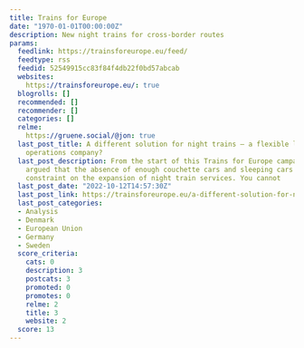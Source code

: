 ```yaml
---
title: Trains for Europe
date: "1970-01-01T00:00:00Z"
description: New night trains for cross-border routes
params:
  feedlink: https://trainsforeurope.eu/feed/
  feedtype: rss
  feedid: 52549915cc83f84f4db22f0bd57abcab
  websites:
    https://trainsforeurope.eu/: true
  blogrolls: []
  recommended: []
  recommender: []
  categories: []
  relme:
    https://gruene.social/@jon: true
  last_post_title: A different solution for night trains – a flexible leasing and
    operations company?
  last_post_description: From the start of this Trains for Europe campaign I have
    argued that the absence of enough couchette cars and sleeping cars is the main
    constraint on the expansion of night train services. You cannot
  last_post_date: "2022-10-12T14:57:30Z"
  last_post_link: https://trainsforeurope.eu/a-different-solution-for-night-trains-a-flexible-leasing-and-operations-company/
  last_post_categories:
  - Analysis
  - Denmark
  - European Union
  - Germany
  - Sweden
  score_criteria:
    cats: 0
    description: 3
    postcats: 3
    promoted: 0
    promotes: 0
    relme: 2
    title: 3
    website: 2
  score: 13
---
```

